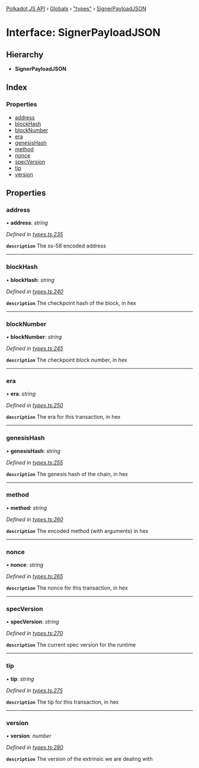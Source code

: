 [Polkadot JS API](../README.md) › [Globals](../globals.md) › ["types"](../modules/_types_.md) › [SignerPayloadJSON](_types_.signerpayloadjson.md)

# Interface: SignerPayloadJSON

## Hierarchy

* **SignerPayloadJSON**

## Index

### Properties

* [address](_types_.signerpayloadjson.md#address)
* [blockHash](_types_.signerpayloadjson.md#blockhash)
* [blockNumber](_types_.signerpayloadjson.md#blocknumber)
* [era](_types_.signerpayloadjson.md#era)
* [genesisHash](_types_.signerpayloadjson.md#genesishash)
* [method](_types_.signerpayloadjson.md#method)
* [nonce](_types_.signerpayloadjson.md#nonce)
* [specVersion](_types_.signerpayloadjson.md#specversion)
* [tip](_types_.signerpayloadjson.md#tip)
* [version](_types_.signerpayloadjson.md#version)

## Properties

###  address

• **address**: *string*

*Defined in [types.ts:235](https://github.com/polkadot-js/api/blob/26b6a59725/packages/types/src/types.ts#L235)*

**`description`** The ss-58 encoded address

___

###  blockHash

• **blockHash**: *string*

*Defined in [types.ts:240](https://github.com/polkadot-js/api/blob/26b6a59725/packages/types/src/types.ts#L240)*

**`description`** The checkpoint hash of the block, in hex

___

###  blockNumber

• **blockNumber**: *string*

*Defined in [types.ts:245](https://github.com/polkadot-js/api/blob/26b6a59725/packages/types/src/types.ts#L245)*

**`description`** The checkpoint block number, in hex

___

###  era

• **era**: *string*

*Defined in [types.ts:250](https://github.com/polkadot-js/api/blob/26b6a59725/packages/types/src/types.ts#L250)*

**`description`** The era for this transaction, in hex

___

###  genesisHash

• **genesisHash**: *string*

*Defined in [types.ts:255](https://github.com/polkadot-js/api/blob/26b6a59725/packages/types/src/types.ts#L255)*

**`description`** The genesis hash of the chain, in hex

___

###  method

• **method**: *string*

*Defined in [types.ts:260](https://github.com/polkadot-js/api/blob/26b6a59725/packages/types/src/types.ts#L260)*

**`description`** The encoded method (with arguments) in hex

___

###  nonce

• **nonce**: *string*

*Defined in [types.ts:265](https://github.com/polkadot-js/api/blob/26b6a59725/packages/types/src/types.ts#L265)*

**`description`** The nonce for this transaction, in hex

___

###  specVersion

• **specVersion**: *string*

*Defined in [types.ts:270](https://github.com/polkadot-js/api/blob/26b6a59725/packages/types/src/types.ts#L270)*

**`description`** The current spec version for  the runtime

___

###  tip

• **tip**: *string*

*Defined in [types.ts:275](https://github.com/polkadot-js/api/blob/26b6a59725/packages/types/src/types.ts#L275)*

**`description`** The tip for this transaction, in hex

___

###  version

• **version**: *number*

*Defined in [types.ts:280](https://github.com/polkadot-js/api/blob/26b6a59725/packages/types/src/types.ts#L280)*

**`description`** The version of the extrinsic we are dealing with
